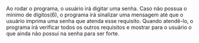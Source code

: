 Ao rodar o programa, o usuário irá digitar uma senha. Caso não possua o mínimo de dígitos(6), o programa irá sinalizar uma mensagem até que o usuário imprima uma senha que atenda esse requisito. Quando atendê-lo, o programa irá verificar todos os outros requisitos e mostrar para o usuário o que ainda não possui na senha para ser forte.
